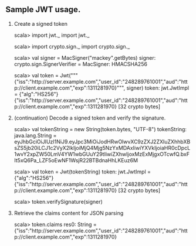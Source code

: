 Sample JWT usage.
------------------

1. Create a signed token

    scala> import jwt._
    import jwt._

    scala> import crypto.sign._
    import crypto.sign._

    scala> val signer = MacSigner("mackey".getBytes)
    signer: crypto.sign.SignerVerifier = MacSigner: HMACSHA256

    scala> val token = Jwt("""{"iss":"http:\/\/server.example.com","user_id":"248289761001","aud":"http:\/\/client.example.com","exp":1311281970}""", signer)
    token: jwt.JwtImpl = {"alg":"HS256"} {"iss":"http:\/\/server.example.com","user_id":"248289761001","aud":"http:\/\/client.example.com","exp":1311281970} [32 crypto bytes]

2. (continuation) Decode a signed token and verify the signature.

    scala> val tokenString = new String(token.bytes, "UTF-8")
    tokenString: java.lang.String = eyJhbGciOiJIUzI1NiJ9.eyJpc3MiOiJodHRwOlwvXC9zZXJ2ZXIuZXhhbXBsZS5jb20iLCJ1c2VyX2lkIjoiMjQ4Mjg5NzYxMDAxIiwiYXVkIjoiaHR0cDpcL1wvY2xpZW50LmV4YW1wbGUuY29tIiwiZXhwIjoxMzExMjgxOTcwfQ.bxFIt5xQ6Pa_LZF5oEwNF1WsjR22BTBdnaHhLKEuz6M

    scala> val token = Jwt(tokenString)
    token: jwt.JwtImpl = {"alg":"HS256"} {"iss":"http:\/\/server.example.com","user_id":"248289761001","aud":"http:\/\/client.example.com","exp":1311281970} [32 crypto bytes]

    scala> token.verifySignature(signer)

3. Retrieve the claims content for JSON parsing

    scala> token.claims
    res0: String = {"iss":"http:\/\/server.example.com","user_id":"248289761001","aud":"http:\/\/client.example.com","exp":1311281970}
